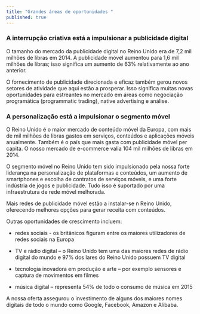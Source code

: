 ```yaml
---
title: "Grandes áreas de oportunidades "
published: true
--- 
```

### A interrupção criativa está a impulsionar a publicidade digital

O tamanho do mercado da publicidade digital no Reino Unido era de 7,2 mil milhões de libras em 2014. A publicidade móvel aumentou para 1,6 mil milhões de libras; isso significa um aumento de 63% relativamente ao ano anterior. 

O fornecimento de publicidade direcionada e eficaz também gerou novos setores de atividade que aqui estão a prosperar. Isso significa muitas novas oportunidades para estreantes no mercado em áreas como negociação programática (programmatic trading), native advertising e análise.

### A personalização está a impulsionar o segmento móvel 

O Reino Unido é o maior mercado de conteúdo móvel da Europa, com mais de mil milhões de libras gastos em serviços, conteúdos e aplicações móveis anualmente.  Também é o país que mais gasta com publicidade móvel per capita. O nosso mercado de e-commerce valia 104 mil milhões de libras em 2014. 

O segmento móvel no Reino Unido tem sido impulsionado pela nossa forte liderança na personalização de plataformas e conteúdos, um aumento de smartphones e escolha de contratos de serviços móveis, e uma forte indústria de jogos e publicidade. Tudo isso é suportado por uma infraestrutura de rede móvel melhorada. 

Mais redes de publicidade móvel estão a instalar-se n Reino Unido, oferecendo melhores opções para gerar receita com conteúdos.

Outras oportunidades de crescimento incluem: 

- redes sociais - os britânicos figuram entre os maiores utilizadores de redes sociais na Europa

- TV e rádio digital – o Reino Unido tem uma das maiores redes de rádio digital do mundo e 97% dos lares do Reino Unido possuem TV digital

- tecnologia inovadora em produção e arte – por exemplo sensores e captura de movimentos em filmes

- música digital – representa 54% de todo o consumo de música em 2015 

A nossa oferta assegurou o investimento de alguns dos maiores nomes digitais de todo o mundo como Google, Facebook, Amazon e Alibaba.